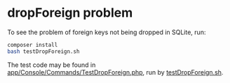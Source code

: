 # dropForeign problem

To see the problem of foreign keys not being dropped in SQLite, run:

```bash
composer install
bash testDropForeign.sh
```

The test code may be found in [app/Console/Commands/TestDropForeign.php](app/Console/Commands/TestDropForeign.php), run by [testDropForeign.sh](testDropForeign.sh).
